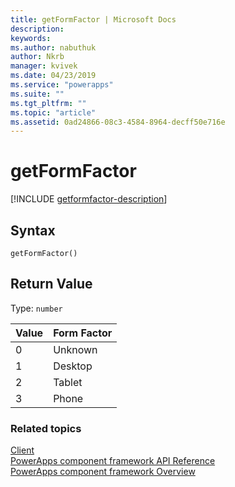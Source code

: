 ```yaml
---
title: getFormFactor | Microsoft Docs
description: 
keywords:
ms.author: nabuthuk
author: Nkrb
manager: kvivek
ms.date: 04/23/2019
ms.service: "powerapps"
ms.suite: ""
ms.tgt_pltfrm: ""
ms.topic: "article"
ms.assetid: 0ad24866-08c3-4584-8964-decff50e716e
---
```


# getFormFactor

[!INCLUDE [getformfactor-description](includes/getformfactor-description.md)]

## Syntax

`getFormFactor()`

## Return Value

Type: `number`

|Value|Form Factor|
|---|---|
|0|Unknown|
|1|Desktop|
|2|Tablet|
|3|Phone|


### Related topics

[Client](../client.md)<br/>
[PowerApps component framework API Reference](../../reference/index.md)<br/>
[PowerApps component framework Overview](../../overview.md)